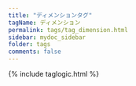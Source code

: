 ```yaml
---
title: "ディメンションタグ"
tagName: ディメンション
permalink: tags/tag_dimension.html
sidebar: mydoc_sidebar
folder: tags
comments: false
---
```

{% include taglogic.html %}

